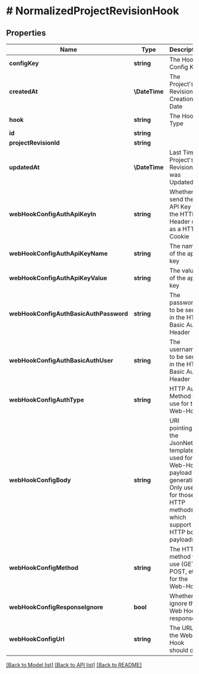 # # NormalizedProjectRevisionHook

## Properties

Name | Type | Description | Notes
------------ | ------------- | ------------- | -------------
**configKey** | **string** | The Hooks Config Key |
**createdAt** | **\DateTime** | The Project&#39;s Revision Creation Date | [optional] [readonly]
**hook** | **string** | The Hook Type |
**id** | **string** |  | [optional]
**projectRevisionId** | **string** |  | [optional]
**updatedAt** | **\DateTime** | Last Time Project&#39;s Revision was Updated | [optional] [readonly]
**webHookConfigAuthApiKeyIn** | **string** | Whether to send the API Key in the HTTP Header or as a HTTP Cookie | [optional]
**webHookConfigAuthApiKeyName** | **string** | The name of the api key | [optional]
**webHookConfigAuthApiKeyValue** | **string** | The value of the api key | [optional]
**webHookConfigAuthBasicAuthPassword** | **string** | The password to be sent in the HTTP Basic Auth Header | [optional]
**webHookConfigAuthBasicAuthUser** | **string** | The username to be sent in the HTTP Basic Auth Header | [optional]
**webHookConfigAuthType** | **string** | HTTP Auth Method to use for the Web-Hook | [optional]
**webHookConfigBody** | **string** | URI pointing to the JsonNet template used for Web-Hook payload generation. Only used for those HTTP methods, which support HTTP body payloads. | [optional]
**webHookConfigMethod** | **string** | The HTTP method to use (GET, POST, etc) for the Web-Hook | [optional]
**webHookConfigResponseIgnore** | **bool** | Whether to ignore the Web Hook response | [optional]
**webHookConfigUrl** | **string** | The URL the Web-Hook should call | [optional]

[[Back to Model list]](../../README.md#models) [[Back to API list]](../../README.md#endpoints) [[Back to README]](../../README.md)
